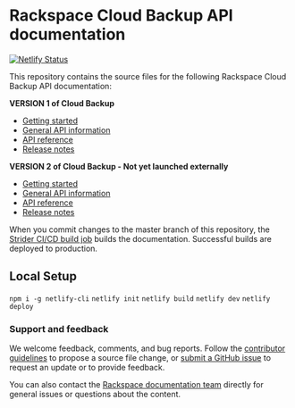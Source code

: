 # Rackspace Cloud Backup API documentation

[![Netlify Status](https://api.netlify.com/api/v1/badges/553d3aed-9da1-44db-976e-668d5ff278e4/deploy-status)](https://app.netlify.com/sites/docs-cloud-backup/deploys)

This repository contains the source files for the following Rackspace Cloud Backup API documentation:

**VERSION 1 of Cloud Backup**

* [Getting started](https://developer.rackspace.com/docs/cloud-backup/v1/getting-started/)
* [General API information](https://developer.rackspace.com/docs/cloud-backup/v1/general-api-info/)
* [API reference](https://developer.rackspace.com/docs/cloud-backup/v1/api-reference/)
* [Release notes](https://developer.rackspace.com/docs/cloud-backup/v1/release-notes/)

**VERSION 2 of Cloud Backup - Not yet launched externally**

* [Getting started](https://github.com/rackerlabs/docs-cloud-backup/tree/master/api-docs/cloud-backup-v2/getting-started)
* [General API information](https://github.com/rackerlabs/docs-cloud-backup/tree/master/api-docs/cloud-backup-v2/general-api-info)
* [API reference](https://github.com/rackerlabs/docs-cloud-backup/tree/master/api-docs/cloud-backup-v2/api-reference/)
* [Release notes](https://github.com/rackerlabs/docs-cloud-backup/tree/master/api-docs/cloud-backup-v2/release-notes)

When you commit changes to the master branch of this repository, the
[Strider CI/CD build job](https://build.developer.rackspace.com/rackerlabs/docs-cloud-backup/)
builds the documentation. Successful builds are deployed to production.

## Local Setup

`npm i -g netlify-cli`
`netlify init`
`netlify build`
`netlify dev`
`netlify deploy`

### Support and feedback

We welcome feedback, comments, and bug reports. Follow the
[contributor guidelines](CONTRIBUTING.md)
to propose a source file change, or [submit a GitHub issue](https://github.com/rackerlabs/docs-cloud-backup/issues/new)
to request an update or to provide feedback.

You can also contact the [Rackspace documentation team](mailto:devdoc@rackspace.com) directly for general issues
or questions about the content.
